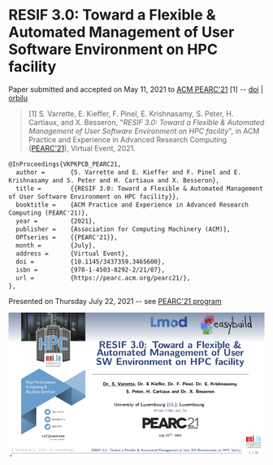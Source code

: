 
# RESIF 3.0: Toward a Flexible & Automated Management of User Software Environment on HPC facility

Paper submitted and accepted on May 11, 2021 to [ACM PEARC'21](pearc.acm.org/pearc21/call-for-participation/) [1] -- [doi](https://dl.acm.org/doi/10.1145/3437359.3465600) | [orbilu](https://orbilu.uni.lu/handle/10993/47115)

> [1] S. Varrette, E. Kieffer, F. Pinel, E. Krishnasamy, S. Peter, H. Cartiaux, and X. Besseron, "_RESIF 3.0: Toward a Flexible & Automated Management of User Software Environment on HPC facility_", in ACM Practice and Experience in Advanced Research Computing ([PEARC'21](https://pearc.acm.org/pearc21/)), Virtual Event, 2021.

```
@InProceedings{VKPKPCB_PEARC21,
  author =       {S. Varrette and E. Kieffer and F. Pinel and E. Krishnasamy and S. Peter and H. Cartiaux and X. Besseron},
  title =        {{RESIF 3.0: Toward a Flexible & Automated Management of User Software Environment on HPC facility}},
  booktitle =    {ACM Practice and Experience in Advanced Research Computing (PEARC'21)},
  year =         {2021},
  publisher =    {Association for Computing Machinery (ACM)},
  OPTseries =    {{PEARC'21}},
  month =        {July},
  address =      {Virtual Event},
  doi =          {10.1145/3437359.3465600},
  isbn =         {978-1-4503-8292-2/21/07},
  url =          {https://pearc.acm.org/pearc21/},
},
```

Presented on Thursday July 22, 2021 -- see [PEARC'21 program](https://pearc21.pathable.co/meetings/virtual/sG4J9a2mJS7nGqSg2)

[![](cover.png)](slides_acm-pearc21-resif3.pdf)

